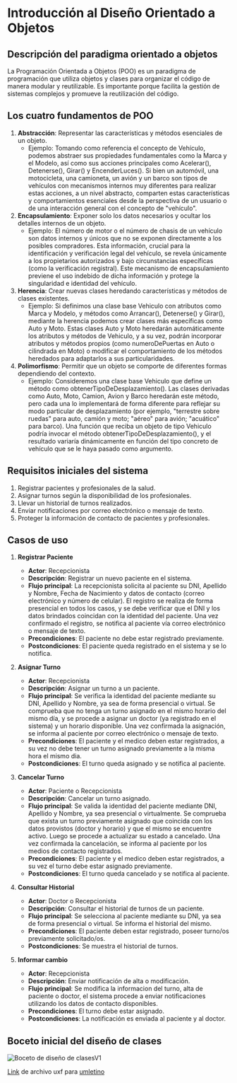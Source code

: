# Introducción al Diseño Orientado a Objetos

## Descripción del paradigma orientado a objetos

La Programación Orientada a Objetos (POO) es un paradigma de programación que utiliza objetos y clases para organizar el código de manera modular y reutilizable. Es importante porque facilita la gestión de sistemas complejos y promueve la reutilización del código.

## Los cuatro fundamentos de POO

1. **Abstracción**: Representar las características y métodos esenciales de un objeto.
   - Ejemplo: Tomando como referencia el concepto de Vehículo, podemos abstraer sus propiedades fundamentales como la Marca y el Modelo, así como sus acciones principales como Acelerar(), Detenerse(), Girar() y EncenderLuces(). Si bien un automóvil, una motocicleta, una camioneta, un avión y un barco son tipos de vehículos con mecanismos internos muy diferentes para realizar estas acciones, a un nivel abstracto, comparten estas características y comportamientos esenciales desde la perspectiva de un usuario o de una interacción general con el concepto de "vehículo".
2. **Encapsulamiento**: Exponer solo los datos necesarios y ocultar los detalles internos de un objeto.
   - Ejemplo: El número de motor o el número de chasis de un vehículo son datos internos y únicos que no se exponen directamente a los posibles compradores. Esta información, crucial para la identificación y verificación legal del vehículo, se revela únicamente a los propietarios autorizados y bajo circunstancias específicas (como la verificación registral). Este mecanismo de encapsulamiento previene el uso indebido de dicha información y protege la singularidad e identidad del vehículo.
3. **Herencia**: Crear nuevas clases heredando características y métodos de clases existentes.
   - Ejemplo: Si definimos una clase base Vehiculo con atributos como Marca y Modelo, y métodos como Arrancar(), Detenerse() y Girar(), mediante la herencia podemos crear clases más específicas como Auto y Moto. Estas clases Auto y Moto heredarán automáticamente los atributos y métodos de Vehiculo, y a su vez, podrán incorporar atributos y métodos propios (como numeroDePuertas en Auto o cilindrada en Moto) o modificar el comportamiento de los métodos heredados para adaptarlos a sus particularidades.
4. **Polimorfismo**: Permitir que un objeto se comporte de diferentes formas dependiendo del contexto.
   - Ejemplo: Consideremos una clase base Vehiculo que define un método como obtenerTipoDeDesplazamiento(). Las clases derivadas como Auto, Moto, Camion, Avion y Barco heredarán este método, pero cada una lo implementará de forma diferente para reflejar su modo particular de desplazamiento (por ejemplo, "terrestre sobre ruedas" para auto, camión y moto; "aéreo" para avión; "acuático" para barco). Una función que reciba un objeto de tipo Vehiculo podría invocar el método obtenerTipoDeDesplazamiento(), y el resultado variaría dinámicamente en función del tipo concreto de vehículo que se le haya pasado como argumento.

## Requisitos iniciales del sistema

1. Registrar pacientes y profesionales de la salud.
2. Asignar turnos según la disponibilidad de los profesionales.
3. Llevar un historial de turnos realizados.
4. Enviar notificaciones por correo electrónico o mensaje de texto.
5. Proteger la información de contacto de pacientes y profesionales.

## Casos de uso

1. **Registrar Paciente**
   - **Actor**: Recepcionista
   - **Descripción**: Registrar un nuevo paciente en el sistema.
   - **Flujo principal**: La recepcionista solicita al paciente su DNI, Apellido y Nombre, Fecha de Nacimiento y datos de contacto (correo electrónico y número de celular). El registro se realiza de forma presencial en todos los casos, y se debe verificar que el DNI y los datos brindados coincidan con la identidad del paciente.
   Una vez confirmado el registro, se notifica al paciente vía correo electrónico o mensaje de texto.
   - **Precondiciones**: El paciente no debe estar registrado previamente.
   - **Postcondiciones**: El paciente queda registrado en el sistema y se lo notifica.

2. **Asignar Turno**
   - **Actor**: Recepcionista
   - **Descripción**: Asignar un turno a un paciente.
   - **Flujo principal**: Se verifica la identidad del paciente mediante su DNI, Apellido y Nombre, ya sea de forma presencial o virtual.
   Se comprueba que no tenga un turno asignado en el mismo horario del mismo día, y se procede a asignar un doctor (ya registrado en el sistema) y un horario disponible.
   Una vez confirmada la asignación, se informa al paciente por correo electrónico o mensaje de texto.
   - **Precondiciones**: El paciente y el medico deben estar registrados, a su vez no debe tener un turno asignado previamente a la misma hora el mismo dia.
   - **Postcondiciones**: El turno queda asignado y se notifica al paciente.

3. **Cancelar Turno**
   - **Actor**: Paciente o Recepcionista
   - **Descripción**: Cancelar un turno asignado.
   - **Flujo principal**: Se valida la identidad del paciente mediante DNI, Apellido y Nombre, ya sea presencial o virtualmente.
   Se comprueba que exista un turno previamente asignado que coincida con los datos provistos (doctor y horario) y que el mismo se encuentre activo.
   Luego se procede a actualizar su estado a cancelado. Una vez confirmada la cancelación, se informa al paciente por los medios de contacto registrados.
   - **Precondiciones**: El paciente y el medico deben estar registrados, a su vez el turno debe estar asignado previamente.
   - **Postcondiciones**: El turno queda cancelado y se notifica al paciente.

4. **Consultar Historial**
   - **Actor**: Doctor o Recepcionista
   - **Descripción**: Consultar el historial de turnos de un paciente.
   - **Flujo principal**: Se selecciona al paciente mediante su DNI, ya sea de forma presencial o virtual.
   Se informa el historial del mismo.
   - **Precondiciones**: El paciente deben estar registrado, poseer turno/os previamente solicitado/os.
   - **Postcondiciones**: Se muestra el historial de turnos.

5. **Informar cambio**
   - **Actor**: Recepcionista
   - **Descripción**: Enviar notificación de alta o modificación.
   - **Flujo principal**: Se modifica la informacion del turno, alta de paciente o doctor, el sistema procede a enviar notificaciones utilizando los datos de contacto disponibles.
   - **Precondiciones**: El turno debe estar asignado.
   - **Postcondiciones**: La notificación es enviada al paciente y al doctor.

## Boceto inicial del diseño de clases

![Boceto de diseño de clasesV1](https://github.com/user-attachments/assets/e4d63f42-a61d-4891-9083-a10e265d890b)

[Link](https://drive.google.com/file/d/1vm-yOXY54Wm_AMSY3Fgsf0Nyrai0VTsE/view?usp=sharing) de archivo uxf para [umletino](https://www.umletino.com/)
